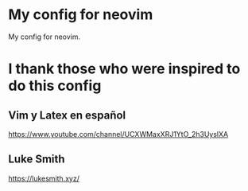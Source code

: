 # My config for neovim
My config for neovim.

# I thank those who were inspired to do this config

## Vim y Latex en español
https://www.youtube.com/channel/UCXWMaxXRJ1YtO_2h3UyslXA
## Luke Smith
https://lukesmith.xyz/

